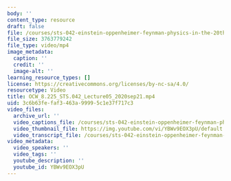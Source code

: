 ```yaml
---
body: ''
content_type: resource
draft: false
file: /courses/sts-042-einstein-oppenheimer-feynman-physics-in-the-20th-century-fall-2020/ocw_8225_sts042_lecture05_2020sep21_360p_16_9.mp4
file_size: 3763779242
file_type: video/mp4
image_metadata:
  caption: ''
  credit: ''
  image-alt: ''
learning_resource_types: []
license: https://creativecommons.org/licenses/by-nc-sa/4.0/
resourcetype: Video
title: OCW_8.225_STS.042_Lecture05_2020sep21.mp4
uid: 3c6b63fe-faf3-463a-9999-5c1e37f717c3
video_files:
  archive_url: ''
  video_captions_file: /courses/sts-042-einstein-oppenheimer-feynman-physics-in-the-20th-century-fall-2020/1JxBFY0zLNJhmaU5qYAUY9jVXNFCtVajC_transcript.webvtt
  video_thumbnail_file: https://img.youtube.com/vi/YBWv9EOX3pU/default.jpg
  video_transcript_file: /courses/sts-042-einstein-oppenheimer-feynman-physics-in-the-20th-century-fall-2020/1JxBFY0zLNJhmaU5qYAUY9jVXNFCtVajC_transcript.pdf
video_metadata:
  video_speakers: ''
  video_tags: ''
  youtube_description: ''
  youtube_id: YBWv9EOX3pU
---
```

